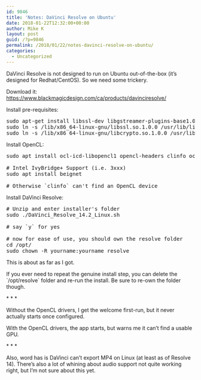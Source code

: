 ```yaml
---
id: 9846
title: 'Notes: DaVinci Resolve on Ubuntu'
date: 2018-01-22T12:32:00+00:00
author: Mike K
layout: post
guid: /?p=9846
permalink: /2018/01/22/notes-davinci-resolve-on-ubuntu/
categories:
  - Uncategorized
---
```

DaVinci Resolve is not designed to run on Ubuntu out-of-the-box (it&#8217;s designed for Redhat/CentOS). So we need some trickery.

Download it: <https://www.blackmagicdesign.com/ca/products/davinciresolve/>

Install pre-requisites:

<pre class="lang:default decode:true " >sudo apt-get install libssl-dev libgstreamer-plugins-base1.0-dev
sudo ln -s /lib/x86_64-linux-gnu/libssl.so.1.0.0 /usr/lib/libssl.so.10
sudo ln -s /lib/x86_64-linux-gnu/libcrypto.so.1.0.0 /usr/lib/libcrypto.so.10
</pre>

Install OpenCL:

<pre class="lang:default decode:true " >sudo apt install ocl-icd-libopencl1 opencl-headers clinfo ocl-icd-opencl-dev

# Intel IvyBridge+ Support (i.e. 3xxx)
sudo apt install beignet

# Otherwise `clinfo` can't find an OpenCL device</pre>

Install DaVinci Resolve:

<pre class="lang:default decode:true " ># Unzip and enter installer's folder
sudo ./DaVinci_Resolve_14.2_Linux.sh

# say `y` for yes

# now for ease of use, you should own the resolve folder
cd /opt/
sudo chown -R yourname:yourname resolve</pre>

This is about as far as I got.

If you ever need to repeat the genuine install step, you can delete the \`/opt/resolve\` folder and re-run the install. Be sure to re-own the folder though.

\* \* *

Without the OpenCL drivers, I get the welcome first-run, but it never actually starts once configured.

With the OpenCL drivers, the app starts, but warns me it can&#8217;t find a usable GPU.

\* \* *

Also, word has is DaVinci can&#8217;t export MP4 on Linux (at least as of Resolve 14). There&#8217;s also a lot of whining about audio support not quite working right, but I&#8217;m not sure about this yet.